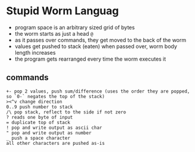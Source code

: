 # Stupid Worm Languag
- program space is an arbitrary sized grid of bytes
- the worm starts as just a head `@`
- as it passes over commands, they get moved to the back of the worm
- values get pushed to stack (eaten) when passed over, worm body length increases
- the program gets rearranged every time the worm executes it

## commands
```
+- pop 2 values, push sum/difference (uses the order they are popped, so `0-` negates the top of the stack)
><^v change direction
0..9 push number to stack
/\ pop stack, reflect to the side if not zero
? reads one byte of input
= duplicate top of stack
! pop and write output as ascii char
" pop and write output as number
_ push a space character
all other characters are pushed as-is
```
